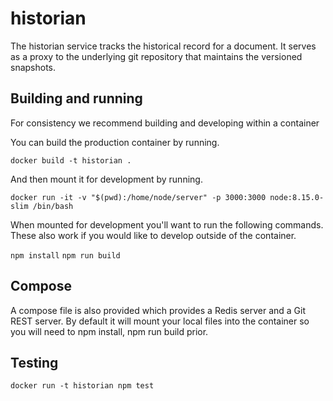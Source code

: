 # historian

The historian service tracks the historical record for a document. It serves as a proxy to the underlying git repository
that maintains the versioned snapshots.

## Building and running

For consistency we recommend building and developing within a container

You can build the production container by running.

`docker build -t historian .`

And then mount it for development by running.

`docker run -it -v "$(pwd):/home/node/server" -p 3000:3000 node:8.15.0-slim /bin/bash`

When mounted for development you'll want to run the following commands. These also work if you would like to
develop outside of the container.

`npm install`
`npm run build`

## Compose

A compose file is also provided which provides a Redis server and a Git REST server. By default it will mount
your local files into the container so you will need to npm install, npm run build prior.

## Testing

`docker run -t historian npm test`
